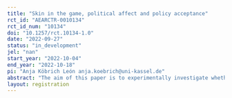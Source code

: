 ```yaml
---
title: "Skin in the game, political affect and policy acceptance"
rct_id: "AEARCTR-0010134"
rct_id_num: "10134"
doi: "10.1257/rct.10134-1.0"
date: "2022-09-27"
status: "in_development"
jel: "nan"
start_year: "2022-10-04"
end_year: "2022-10-18"
pi: "Anja Köbrich León anja.koebrich@uni-kassel.de"
abstract: "The aim of this paper is to experimentally investigate whether citizens adapt their climate protection behavior when the reference group does not correspond to their leadership role. "
layout: registration
---
```


